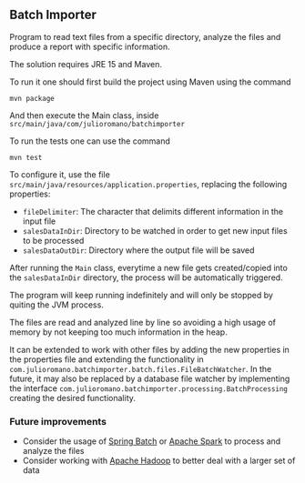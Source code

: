 ## Batch Importer

Program to read text files from a specific directory, analyze the files and produce a report with specific information.

The solution requires JRE 15 and Maven.

To run it one should first build the project using Maven using the command

```
mvn package
```

And then execute the Main class, inside `src/main/java/com/julioromano/batchimporter`

To run the tests one can use the command

```
mvn test
```

To configure it, use the file `src/main/java/resources/application.properties`, replacing the following properties:
* `fileDelimiter`: The character that delimits different information in the input file
* `salesDataInDir`: Directory to be watched in order to get new input files to be processed
* `salesDataOutDir`: Directory where the output file will be saved

After running the `Main` class, everytime a new file gets created/copied into the `salesDataInDir` directory, the process will be automatically triggered.

The program will keep running indefinitely and will only be stopped by quiting the JVM process.

The files are read and analyzed line by line so avoiding a high usage of memory by not keeping too much information in the heap. 

It can be extended to work with other files by adding the new properties in the properties file and extending the functionality in `com.julioromano.batchimporter.batch.files.FileBatchWatcher`. In the future, it may also be replaced by a database file watcher by implementing the interface `com.julioromano.batchimporter.processing.BatchProcessing` creating the desired functionality.

### Future improvements

* Consider the usage of [Spring Batch](https://spring.io/projects/spring-batch) or [Apache Spark](https://spark.apache.org/) to process and analyze the files
* Consider working with [Apache Hadoop](https://hadoop.apache.org/) to better deal with a larger set of data